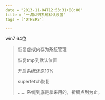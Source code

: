 ```yaml
---
date = "2013-11-04T12:53:31+08:00"
title = "一切回归系统默认设置"
tags = ['OTHERS']

---
```


win7 64位
> 恢复虚拟内存为系统管理
> 
> 
> 恢复tmp到默认位置
> 
> 
> 开启系统还原10%
> 
> 
> superfetch恢复
> 
> 
> ……
系统到底是拿来用的，折腾点到为止。

&nbsp;

